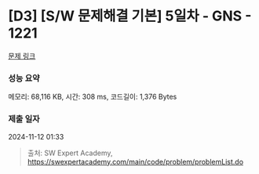 # [D3] [S/W 문제해결 기본] 5일차 - GNS - 1221 

[문제 링크](https://swexpertacademy.com/main/code/problem/problemDetail.do?contestProbId=AV14jJh6ACYCFAYD) 

### 성능 요약

메모리: 68,116 KB, 시간: 308 ms, 코드길이: 1,376 Bytes

### 제출 일자

2024-11-12 01:33



> 출처: SW Expert Academy, https://swexpertacademy.com/main/code/problem/problemList.do